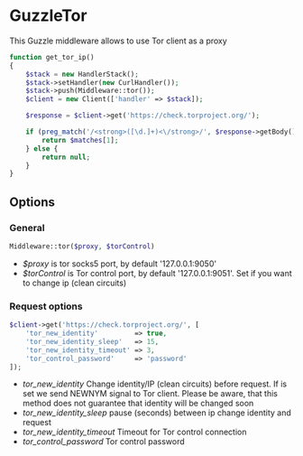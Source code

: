 GuzzleTor
=========

This Guzzle middleware allows to use Tor client as a proxy

```php
function get_tor_ip()
{
    $stack = new HandlerStack();
    $stack->setHandler(new CurlHandler());
    $stack->push(Middleware::tor());
    $client = new Client(['handler' => $stack]);

    $response = $client->get('https://check.torproject.org/');

    if (preg_match('/<strong>([\d.]+)<\/strong>/', $response->getBody(), $matches)) {
        return $matches[1];
    } else {
        return null;
    }
}
```

## Options
### General

```php
Middleware::tor($proxy, $torControl)
```

- *$proxy* is tor socks5 port, by default '127.0.0.1:9050'
- *$torControl* is Tor control port, by default '127.0.0.1:9051'. Set if you want to 
change ip (clean circuits)

### Request options

```php
$client->get('https://check.torproject.org/', [
    'tor_new_identity'         => true,
    'tor_new_identity_sleep'   => 15,
    'tor_new_identity_timeout' => 3,
    'tor_control_password'     => 'password' 
]);
```

- *tor_new_identity* Change identity/IP (clean circuits) before request. If is set we send NEWNYM
signal to Tor client. Please be aware, that this method does not guarantee 
that identity will be changed soon
- *tor_new_identity_sleep* pause (seconds) between ip change identity and request
- *tor_new_identity_timeout* Timeout for Tor control connection
- *tor_control_password* Tor control password
